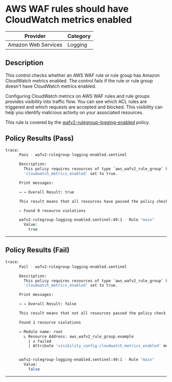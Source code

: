 # AWS WAF rules should have CloudWatch metrics enabled

| Provider            | Category     |
|---------------------|--------------|
| Amazon Web Services | Logging      |

## Description

This control checks whether an AWS WAF rule or rule group has Amazon CloudWatch metrics enabled. The control fails if the rule or rule group doesn't have CloudWatch metrics enabled.

Configuring CloudWatch metrics on AWS WAF rules and rule groups provides visibility into traffic flow. You can see which ACL rules are triggered and which requests are accepted and blocked. This visibility can help you identify malicious activity on your associated resources.

This rule is covered by the [wafv2-rulegroup-logging-enabled](https://github.com/hashicorp/policy-library-NIST-Policy-Set-for-AWS-Terraform/blob/main/policies/waf/wafv2-rulegroup-logging-enabled.sentinel) policy.

## Policy Results (Pass)
```bash
trace:
      Pass - wafv2-rulegroup-logging-enabled.sentinel

      Description:
        This policy requires resources of type `aws_wafv2_rule_group` have attribute
        'cloudwatch_metrics_enabled' set to true.

      Print messages:

      → → Overall Result: true

      This result means that all resources have passed the policy check for the policy wafv2-rulegroup-logging-enabled.

      ✓ Found 0 resource violations

      wafv2-rulegroup-logging-enabled.sentinel:49:1 - Rule "main"
        Value:
          true
```

---

## Policy Results (Fail)
```bash
trace:
      Fail - wafv2-rulegroup-logging-enabled.sentinel

      Description:
        This policy requires resources of type `aws_wafv2_rule_group` have attribute
        'cloudwatch_metrics_enabled' set to true.

      Print messages:

      → → Overall Result: false

      This result means that not all resources passed the policy check and the protected behavior is not allowed for the policy wafv2-rulegroup-logging-enabled.

      Found 1 resource violations

      → Module name: root
        ↳ Resource Address: aws_wafv2_rule_group.example
          | ✗ failed
          | Attribute 'visibility_config.cloudwatch_metrics_enabled' must be set to true for 'aws_wafv2_rule_group' resources. Refer to https://docs.aws.amazon.com/securityhub/latest/userguide/waf-controls.html#waf-12 for more details.


      wafv2-rulegroup-logging-enabled.sentinel:49:1 - Rule "main"
        Value:
          false
```

---